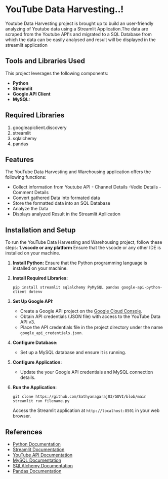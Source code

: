 

# YouTube Data Harvesting..!

Youtube Data Harvesting project is brought up to build an user-friendly analyzing of Youtube data using a Streamlit Application.The data are scraped from the Youtube API's and migrated to a SQL Database from which the data can be easily analysed and result will be displayed in the streamlit application

## Tools and Libraries Used

This project leverages the following components:

- **Python** 
- **Streamlit** 
- **Google API Client** 
- **MySQL:** 


## Required Libraries

1. googleapiclient.discovery
2. streamlit
3. sqlalchemy
4. pandas

## Features

The YouTube Data Harvesting and Warehousing application offers the following functions:

- Collect information from Youtube API
                - Channel Details
                -Vedio Details
                -Comment Details
- Convert gathered Data into formated data 
- Store the formatted data into an SQL Database
- Analyze the Data
- Displays analyzed Result in  the Streamlit Apllication

## Installation and Setup

To run the YouTube Data Harvesting and Warehousing project, follow these steps:
1.**vscode or any platform** Ensure that the vscode or any other IDE is installed on your machine.
1. **Install Python:** Ensure that the Python programming language is installed on your machine.

2. **Install Required Libraries:**
    ```
    pip install streamlit sqlalchemy PyMySQL pandas google-api-python-client dotenv
    ```

3. **Set Up Google API:**
    - Create a Google API project on the [Google Cloud Console](https://console.cloud.google.com/).
    - Obtain API credentials (JSON file) with access to the YouTube Data API v3.
    - Place the API credentials file in the project directory under the name `google_api_credentials.json`.

4. **Configure Database:**
    - Set up a MySQL database and ensure it is running.
  
5. **Configure Application:**
    - Update the  your Google API credentials and MySQL connection details.

6. **Run the Application:**
    ```
    git clone https://github.com/Sathyanagaraj03/GUVI/blob/main
    streamlit run filename.py
    ```
   Access the Streamlit application at `http://localhost:8501` in your web browser.


## References

- [Python Documentation](https://docs.python.org/)
- [Streamlit Documentation](https://docs.streamlit.io/)
- [YouTube API Documentation](https://developers.google.com/youtube/v3)
- [MySQL Documentation](https://dev.mysql.com/doc/)
- [SQLAlchemy Documentation](https://docs.sqlalchemy.org/)
- [Pandas Documentation](https://pandas.pydata.org/docs/)
  


